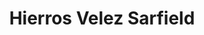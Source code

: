 ---
title: "Hierros Velez Sarfield"
url: /ciudad-autonoma-de-buenos-aires/hierros-velez-sarfield/
shop: Allgemein
---